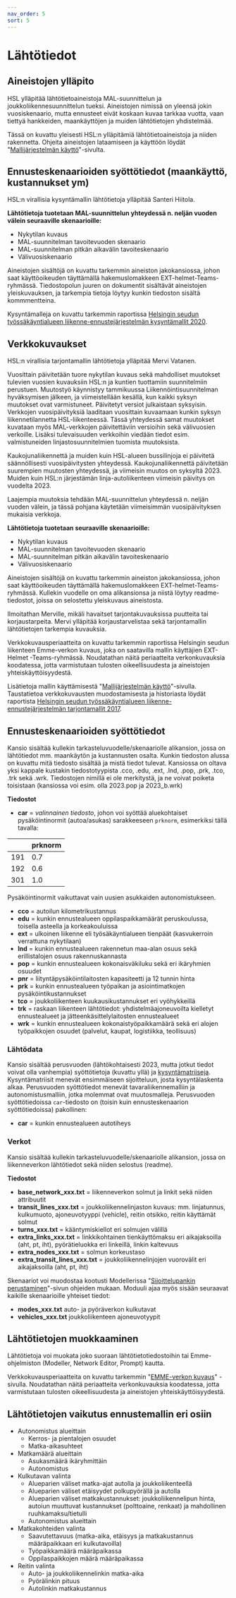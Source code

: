 ```yaml
---
nav_order: 5
sort: 5
---
```


# Lähtötiedot

## Aineistojen ylläpito

HSL ylläpitää lähtötietoaineistoja MAL-suunnittelun ja joukkoliikennesuunnittelun tueksi.
Aineistojen nimissä on yleensä jokin vuosiskenaario, mutta ennusteet eivät koskaan kuvaa tarkkaa vuotta, vaan tiettyä hankkeiden,
maankäyttöjen ja muiden lähtötietojen yhdistelmää.

Tässä on kuvattu yleisesti HSL:n ylläpitämiä lähtötietoaineistoja ja niiden rakennetta.
Ohjeita aineistojen lataamiseen ja käyttöön löydät "[Mallijärjestelmän käyttö](mallitoiden_yleisohje.md)"-sivulta.

## Ennusteskenaarioiden syöttötiedot (maankäyttö, kustannukset ym)

HSL:n virallisia kysyntämallin lähtötietoja ylläpitää Santeri Hiitola. 

**Lähtötietoja tuotetaan MAL-suunnittelun yhteydessä n. neljän vuoden välein seuraaville skenaarioille:**
* Nykytilan kuvaus
* MAL-suunnitelman tavoitevuoden skenaario
* MAL-suunnitelman pitkän aikavälin tavoiteskenaario
* Välivuosiskenaario

Aineistojen sisältöjä on kuvattu tarkemmin aineiston jakokansiossa, johon saat käyttöoikeuden täyttämällä hakemuslomakkeen EXT-helmet-Teams-ryhmässä.
Tiedostopolun juuren on dokumentit sisältävät aineistojen yleiskuvauksen,
ja tarkempia tietoja löytyy kunkin tiedoston sisältä kommmentteina.

Kysyntämalleja on kuvattu tarkemmin raportissa [Helsingin seudun työssäkäyntialueen liikenne-ennustejärjestelmän kysyntämallit 2020](https://staticfiles.hsl.fi/globalassets/julkaisuarkisto/2020/6_2020_helsingin_seudun_tyossakayntialueen_liikenne-ennustejarjestelman_kysyntamallit.pdf).

## Verkkokuvaukset

HSL:n virallisia tarjontamallin lähtötietoja ylläpitää Mervi Vatanen.

Vuosittain päivitetään tuore nykytilan kuvaus sekä mahdolliset muutokset tulevien vuosien kuvauksiin HSL:n ja kuntien tuottamiin suunnitelmiin perustuen.
Muutostyö käynnistyy tammikuussa Liikennöintisuunnitelman hyväksymisen jälkeen, ja viimeistellään kesällä, kun kaikki syksyn muutokset ovat varmistuneet.
Päivitetyt versiot julkaistaan syksyisin. Verkkojen vuosipäivityksiä laaditaan vuosittain kuvaamaan kunkin syksyn liikennetilannetta HSL-liikenteessä. 
Tässä yhteydessä samat muutokset kuvataan myös MAL-verkkojen päivitettäviin versioihin sekä välivuosien verkoille.
Lisäksi tulevaisuuden verkkoihin viedään tiedot esim. valmistuneiden linjastosuunnitelmien tuomista muutoksista. 

Kaukojunaliikennettä ja muiden kuin HSL-alueen bussilinjoja ei päivitetä säännöllisesti vuosipäivitysten yhteydessä.
Kaukojunaliikennettä päivitetään suurempien muutosten yhteydessä, ja viimeisin muutos on syksyltä 2023.
Muiden kuin HSL:n järjestämän linja-autoliikenteen viimeisin päivitys on vuodelta 2023.

Laajempia muutoksia tehdään MAL-suunnittelun yhteydessä n. neljän vuoden välein, ja tässä pohjana käytetään viimeisimmän vuosipäivityksen mukaisia verkkoja.

**Lähtötietoja tuotetaan seuraaville skenaarioille:**
* Nykytilan kuvaus
* MAL-suunnitelman tavoitevuoden skenaario
* MAL-suunnitelman pitkän aikavälin tavoiteskenaario
* Välivuosiskenaario

Aineistojen sisältöjä on kuvattu tarkemmin aineiston jakokansiossa, johon saat käyttöoikeuden täyttämällä hakemuslomakkeen EXT-helmet-Teams-ryhmässä.
Kullekin vuodelle on oma alikansionsa ja niistä löytyy readme-tiedostot, joissa on selostettu yleiskuvaus aineistosta.

Ilmoitathan Merville, mikäli havaitset tarjontakuvauksissa puutteita tai korjaustarpeita.
Mervi ylläpitää korjaustarvelistaa sekä tarjontamallin lähtötietojen tarkempia kuvauksia.

Verkkokuvausperiaatteita on kuvattu tarkemmin raportissa Helsingin seudun liikenteen Emme-verkon kuvaus,
joka on saatavilla mallin käyttäjien EXT-Helmet -Teams-ryhmässä.
Noudatathan näitä periaatteita verkonkuvauksia koodatessa, jotta varmistutaan tulosten oikeellisuudesta ja aineistojen yhteiskäyttöisyydestä. 

Lisätietoja mallin käyttämisestä "[Mallijärjestelmän käyttö](mallitoiden_yleisohje.md)"-sivulla.
Taustatietoa verkkokuvausten muodostamisesta ja historiasta löydät raportista [Helsingin seudun työssäkäyntialueen liikenne-ennustejärjestelmän tarjontamallit 2017](https://staticfiles.hsl.fi/globalassets/julkaisuarkisto/2019/helsingin-seudun-tyossakayntialueen-liikenne-ennustejarjestelman-tarjontamallit-6-2019.pdf).



## Ennusteskenaarioiden syöttötiedot

Kansio sisältää kullekin tarkasteluvuodelle/skenaariolle alikansion, jossa on lähtötiedot mm. maankäytön ja kustannusten osalta.
Kunkin tiedoston alussa on kuvattu mitä tiedosto sisältää ja mistä tiedot tulevat.
Kansiossa on oltava yksi kappale kustakin tiedostotyypista .cco, .edu, .ext, .lnd, .pop, .prk, .tco, .trk sekä .wrk.
Tiedostojen nimillä ei ole merkitystä, ja ne voivat poiketa toisistaan (kansiossa voi esim. olla 2023.pop ja 2023_b.wrk)

**Tiedostot**

* **car** = *valinnainen tiedosto*, johon voi syöttää aluekohtaiset pysäköintinormit (autoa/asukas) sarakkeeseen `prknorm`, esimerkiksi tällä tavalla:

|     | prknorm |
|-----|---------|
| 191 |     0.7 |
| 192 |     0.6 |
| 301 |     1.0 |

Pysäköintinormit vaikuttavat vain uusien asukkaiden autonomistukseen.

* **cco** = autoilun kilometrikustannus
* **edu** = kunkin ennustealueen oppilaspaikkamäärät peruskoulussa, toisella asteella ja korkeakouluissa
* **ext** = ulkoinen liikenne eli työsäkäyntialueen tienpäät (kasvukerroin verrattuna nykytilaan)
* **lnd** = kunkin ennustealueen rakennetun maa-alan osuus sekä erillistalojen osuus rakennuskannasta
* **pop** = kunkin ennustealueen kokonaisväkiluku sekä eri ikäryhmien osuudet
* **pnr** = liityntäpysäköintilaitosten kapasiteetti ja 12 tunnin hinta
* **prk** = kunkin ennustealueen työpaikan ja asiointimatkojen pysäköintikustannukset
* **tco** = joukkoliikenteen kuukausikustannukset eri vyöhykkeillä
* **trk** = raskaan liikenteen lähtötiedot: yhdistelmäajoneuvoilta kielletyt ennustealueet ja jätteenkäsittelylaitosten ennustealueet
* **wrk** = kunkin ennustealueen kokonaistyöpaikkamäärä sekä eri alojen työpaikkojen osuudet (palvelut, kaupat, logistiikka, teollisuus)

### Lähtödata

Kansio sisältää perusvuoden (lähtökohtaisesti 2023, mutta jotkut tiedot voivat olla vanhempia) syöttötietoja (kuvattu yllä)
ja [kysyntämatriiseja](tulokset.md#tuloskansion-matriisitiedostojen-kuvaukset).
Kysyntämatriisit menevät ensimmäiseen sijoitteluun, josta kysyntälaskenta alkaa.
Perusvuoden syöttötiedot menevät tavaraliikennemalliin ja autonomistusmalliin, jotka molemmat ovat muutosmalleja.
Perusvuoden syöttötiedoissa `car`-tiedosto on (toisin kuin ennusteskenaarion syöttötiedoissa) pakollinen:

* **car** = kunkin ennustealueen autotiheys

### Verkot

Kansio sisältää kullekin tarkasteluvuodelle/skenaariolle alikansion, jossa on liikenneverkon lähtötiedot sekä niiden selostus (readme).

**Tiedostot**

* **base_network_xxx.txt** = liikenneverkon solmut ja linkit sekä niiden attribuutit
* **transit_lines_xxx.txt** = joukkoliikennelinjaston kuvaus: mm. linjatunnus, kulkumuoto, ajoneuvotyyppi (vehicle), reitin otsikko, reitin käyttämät solmut
* **turns_xxx.txt** = kääntymiskiellot eri solmujen välillä
* **extra_links_xxx.txt** = linkkikohtainen tienkäyttömaksu eri aikajaksoilla (aht, pt, iht), pyörätieluokka eri linkeillä, linkin kaltevuus
* **extra_nodes_xxx.txt** = solmun korkeustaso
* **extra_transit_lines_xxx.txt** = joukkoliikennelinjojen vuorovälit eri aikajaksoilla (aht, pt, iht)

Skenaariot voi muodostaa kootusti Modellerissa "[Sijoittelupankin perustaminen](sijopankki.md)"-sivun ohjeiden mukaan.
Moduuli ajaa myös sisään seuraavat kaikille skenaarioille yhteiset tiedot:

* **modes_xxx.txt** auto- ja pyöräverkon kulkutavat
* **vehicles_xxx.txt** joukkoliikenteen ajoneuvotyypit

## Lähtötietojen muokkaaminen

Lähtötietoja voi muokata joko suoraan lähtötietotiedostoihin tai Emme-ohjelmiston (Modeller, Network Editor, Prompt) kautta.

Verkkokuvausperiaatteita on kuvattu tarkemmin "[EMME-verkon kuvaus](emme_verkko.md)" -sivulla.
Noudatathan näitä periaatteita verkonkuvauksia koodatessa, jotta varmistutaan tulosten oikeellisuudesta ja aineistojen yhteiskäyttöisyydestä.

## Lähtötietojen vaikutus ennustemallin eri osiin

* Autonomistus alueittain
  * Kerros- ja pientalojen osuudet
  * Matka-aikasuhteet
* Matkamäärä alueittain
  * Asukasmäärä ikäryhmittäin
  * Autonomistus
* Kulkutavan valinta
  * Alueparien väliset matka-ajat autolla ja joukkoliikenteellä
  * Alueparien väliset etäisyydet polkupyörällä ja autolla
  * Alueparien väliset matkakustannukset: joukkoliikennelipun hinta, autoiun muuttuvat kustannukset (polttoaine, renkaat) ja mahdollinen ruuhkamaksu/tietulli
  * Autonomistus alueittain
* Matkakohteiden valinta
  * Saavutettavuus (matka-aika, etäisyys ja matkakustannus määräpaikkaan eri kulkutavoilla)
  * Työpaikkamäärä määräpaikassa
  * Oppilaspaikkojen määrä määräpaikassa
* Reitin valinta
  * Auto- ja joukkoliikennelinkin matka-aika
  * Pyörälinkin pituus
  * Autolinkin matkakustannus
